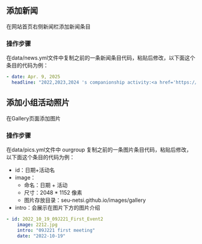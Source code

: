 ## 添加新闻
在网站首页右侧新闻栏添加新闻条目
### 操作步骤
在data/news.yml文件中复制之前的一条新闻条目代码，粘贴后修改，以下面这个条目的代码为例：
```yml
- date: Apr. 9, 2025
  headline: "2022,2023,2024 's companionship activity:<a href='https://mp.weixin.qq.com/s/84ZTnxK51wXLjL07DgKX1g' target='_blank'>link</a>"

```

## 添加小组活动照片
在Gallery页面添加图片
### 操作步骤
在data/pics.yml文件中 ourgroup 复制之前的一条图片条目代码，粘贴后修改，以下面这个条目的代码为例：
- id：日期+活动名
- image：
  - 命名：日期 + 活动
  - 尺寸：2048 * 1152 像素
  - 图片存放目录：seu-netsi.github.io/images/gallery
- intro：会展示在图片下方的图片介绍
  

```yml
- id: 2022_10_19_09J221_First_Event2
    image: 2212.jpg
    intro: "09J221 first meeting"
    date: "2022-10-19"
```